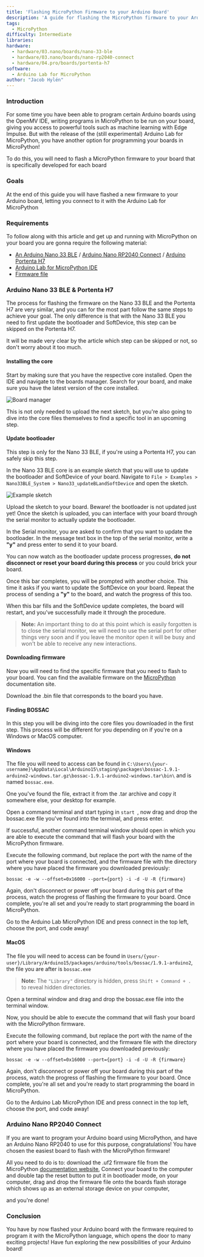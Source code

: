 ```yaml
---
title: 'Flashing MicroPython Firmware to your Arduino Board'
description: 'A guide for flashing the MicroPython firmware to your Arduino Nano 33 BLE Sense, Arduino RP2040 Connect, or Portenta H7, to let you program your board in the MicroPython language.'
tags: 
  - MicroPython
difficulty: Intermediate
libraries:
hardware:
  - hardware/03.nano/boards/nano-33-ble
  - hardware/03.nano/boards/nano-rp2040-connect
  - hardware/04.pro/boards/portenta-h7
software:
  - Arduino Lab for MicroPython
author: "Jacob Hylén"
---
```

### Introduction
For some time you have been able to program certain Arduino boards using the OpenMV IDE, writing programs in MicroPython to be run on your board, giving you access to powerful tools such as machine learning with Edge Impulse. But with the release of the (still experimental) Arduino Lab for MicroPython, you have another option for programming your boards in MicroPython! 

To do this, you will need to flash a MicroPython firmware to your board that is specifically developed for each board

### Goals
At the end of this guide you will have flashed a new firmware to your Arduino board, letting you connect to it with the Arduino Lab for MicroPython 

### Requirements
To follow along with this article and get up and running with MicroPython on your board you are gonna require the following material:
- [An Arduino Nano 33 BLE](https://docs.arduino.cc/hardware/nano-33-ble) / [Arduino Nano RP2040 Connect](https://docs.arduino.cc/hardware/nano-rp2040-connect) / [Arduino Portenta H7](https://docs.arduino.cc/hardware/portenta-h7)
- [Arduino Lab for MicroPython IDE](https://docs.arduino.cc/micropython/)
- [Firmware file](https://docs.arduino.cc/micropython/)

### Arduino Nano 33 BLE & Portenta H7
The process for flashing the firmware on the Nano 33 BLE and the Portenta H7 are very similar, and you can for the most part follow the same steps to achieve your goal. The only difference is that with the Nano 33 BLE you need to first update the bootloader and SoftDevice, this step can be skipped on the Portenta H7. 

It will be made very clear by the article which step can be skipped or not, so don't worry about it too much.

#### Installing the core
Start by making sure that you have the respective core installed. Open the IDE and navigate to the boards manager. Search for your board, and make sure you have the latest version of the core installed. 

![Board manager](assets/boardmanager.png)

This is not only needed to upload the next sketch, but you're also going to dive into the core files themselves to find a specific tool in an upcoming step.

#### Update bootloader
This step is only for the Nano 33 BLE, if you're using a Portenta H7, you can safely skip this step.

In the Nano 33 BLE core is an example sketch that you will use to update the bootloader and SoftDevice of your board. Navigate to `File > Examples > Nano33BLE_System > Nano33_updateBLandSoftDevice` and open the sketch.

![Example sketch](assets/examplesketch.png)

Upload the sketch to your board. Beware! the bootloader is not updated just yet! Once the sketch is uploaded, you can interface with your board through the serial monitor to actually update the bootloader.

In the Serial monitor, you are asked to confirm that you want to update the bootloader. In the message text box in the top of the serial monitor, write a **"y"** and press enter to send it to your board. 

You can now watch as the bootloader update process progresses, **do not disconnect or reset your board during this process** or you could brick your board.

Once this bar completes, you will be prompted with another choice. This time it asks if you want to update the SoftDevice on your board. Repeat the process of sending a **"y"** to the board, and watch the progress of this too.

When this bar fills and the SoftDevice update completes, the board will restart, and you've successfully made it through the procedure. 

>**Note:** An important thing to do at this point which is easily forgotten is to close the serial monitor, we will need to use the serial port for other things very soon and if you leave the monitor open it will be busy and won't be able to receive any new interactions.

#### Downloading firmware
Now you will need to find the specific firmware that you need to flash to your board. You can find the available firmware on the [MicroPython](https://docs.arduino.cc/micropython/) documentation site. 

Download the .bin file that corresponds to the board you have. 

#### Finding BOSSAC
In this step you will be diving into the core files you downloaded in the first step. This process will be different for you depending on if you're on a Windows or MacOS computer.

#### Windows
The file you will need to access can be found in `C:\Users\{your-username}\AppData\Local\Arduino15\staging\packages\bossac-1.9.1-arduino2-windows.tar.gz\bossac-1.9.1-arduino2-windows.tar\bin\` and is named `bossac.exe`.

One you've found the file, extract it from the .tar archive and copy it somewhere else, your desktop for example. 

Open a command terminal and start typing in `start `, now drag and drop the bossac.exe file you've found into the terminal, and press enter.

If successful, another command terminal window should open in which you are able to execute the command that will flash your board with the MicroPython firmware.

Execute the following command, but replace the port with the name of the port where your board is connected, and the firmware file with the directory where you have placed the firmware you downloaded previously:

```
bossac -e -w --offset=0x16000 --port={port} -i -d -U -R {firmware}
```

Again, don't disconnect or power off your board during this part of the process, watch the progress of flashing the firmware to your board. Once complete, you're all set and you're ready to start programming the board in MicroPython.

Go to the Arduino Lab MicroPython IDE and press connect in the top left, choose the port, and code away!

#### MacOS
The file you will need to access can be found in `Users/{your-user}/Library/Arduino15/packages/arduino/tools/bossac/1.9.1-arduino2`, the file you are after is `bossac.exe`

>**Note:** The `"Library"` directory is hidden, press `Shift + Command + . ` to reveal hidden directories. 

Open a terminal window and drag and drop the bossac.exe file into the terminal window.

Now, you should be able to execute the command that will flash your board with the MicroPython firmware.

Execute the following command, but replace the port with the name of the port where your board is connected, and the firmware file with the directory where you have placed the firmware you downloaded previously:

```
bossac -e -w --offset=0x16000 --port={port} -i -d -U -R {firmware}
```

Again, don't disconnect or power off your board during this part of the process, watch the progress of flashing the firmware to your board. Once complete, you're all set and you're ready to start programming the board in MicroPython.

Go to the Arduino Lab MicroPython IDE and press connect in the top left, choose the port, and code away!

### Arduino Nano RP2040 Connect
If you are want to program your Arduino board using MicroPython, and have an Arduino Nano RP2040 to use for this purpose, congratulations! You have chosen the easiest board to flash with the MicroPython firmware!

All you need to do is to:
download the .uf2 firmware file from the MicroPython [documentation website](docs.arduino.cc/MicroPython), 
Connect your board to the computer and double tap the reset button to put it in bootloader mode,
on your computer, drag and drop the firmware file onto the boards flash storage which shows up as an external storage device on your computer,

and you're done!

 
### Conclusion
You have by now flashed your Arduino board with the firmware required to program it with the MicroPython language, which opens the door to many exciting projects! Have fun exploring the new possibilities of your Arduino board!